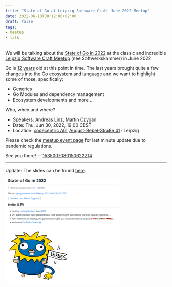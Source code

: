 ```yaml
---
title: "State of Go at Leipzig Software Craft June 2022 Meetup"
date: 2022-06-10T00:12:00+02:00
draft: false
tags:
- meetup
- talk
---
```


We will be talking about the [State of Go in
2022](https://www.meetup.com/le-software-craft-community/events/286403431/) at
the classic and incredible [Leipzig Software Craft
Meetup](https://www.meetup.com/de-DE/LE-software-craft-community/) (née
Softwerkskammer) in June 2022.

Go is [12 years](https://go.dev/blog/12years) old at this point in time. The
last years brought quite a few changes into the Go ecosystem and language and
we want to highlight some of those, specifically:

* Generics
* Go Modules and dependency management
* Ecosystem developments and more …

Who, when and where?

* Speakers: [Andreas Linz](https://www.klingt.net/), [Martin Czygan](https://github.com/miku/)
* Date: Thu, Jun 30, 2022, 19:00 CEST
* Location: [codecentric AG](https://www.codecentric.de/), [August-Bebel-Straße 41](https://www.openstreetmap.org/way/40330854) · Leipzig

Please check the [meetup event
page](https://www.meetup.com/le-software-craft-community/events/286403431/) for
last minute update due to pandemic regulations.

See you there! -- [1535007080150622214](https://twitter.com/maik_toepfer/status/1535007080150622214)

----

Update: The slides can be found [here](https://github.com/golang-leipzig/state-of-go-in-2022/blob/main/Slides.md).

[![](/images/state-of-go-2022-slides.png)](https://github.com/golang-leipzig/state-of-go-in-2022/blob/main/Slides.md)

